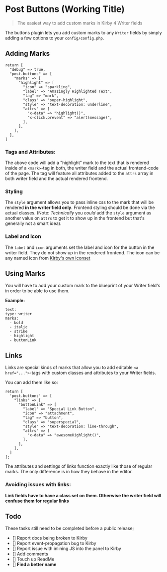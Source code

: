 # Post Buttons (Working Title)

> The easiest way to add custom marks in Kirby 4 Writer fields

The buttons plugin lets you add custom marks to any `Writer` fields by simply adding a few options to your `config/config.php`.

## Adding Marks

```config/config.php
return [
  "debug" => true,
  "post.buttons" => [
    "marks" => [
      "highlight" => [
        "icon" => "sparkling",
        "label" => "Amazingly Highlighted Text",
        "tag" => "mark",
        "class" => "super-highlight",
        "style" => "text-decoration: underline",
        "attrs" => [
          "x-data" => "highlight()",
          "x-click.prevent" => "alert(message)",
        ],
      ],
    ],
  ],
]
```

### Tags and Attributes:

The above code will add a "highlight" mark to the text that is rendered inside of a `<mark>`-tag in both, the writer field and the actual frontend-code of the page. The tag will feature all attributes added to the `attrs` array in both writer field and the actual rendered frontend.

### Styling

The `style` argument allows you to pass inline css to the mark that will be rendered **in the writer field only**. Frontend styling should be done via the actual classes. (Note: _Technically_ you _could_ add the `style` argument as another value on `attrs` to get it to show up in the frontend but that's generally not a smart idea).

### Label and Icon

The `label` and `icon` arguments set the label and icon for the button in the writer field. They do not show up in the rendered frontend. The icon can be any named icon from [Kirby's own iconset](https://getkirby.com/docs/reference/panel/icons)

## Using Marks

You will have to add your custom mark to the blueprint of your Writer field's in order to be able to use them.

**Example:**

```
text:
type: writer
marks:
  - bold
  - italic
  - strike
  - highlight
  - buttonLink
```

## Links

Links are special kinds of marks that allow you to add editable `<a href="...">`-tags with custom classes and attributes to your Writer fields.

You can add them like so:

```config/config.php
return [
  'post.buttons' => [
    "links" => [
      "buttonLink" => [
        "label" => "Special Link Button",
        "icon" => "attachment",
        "tag" => "button",
        "class" => "superspecial",
        "style" => "text-decoration: line-through",
        "attrs" => [
          "x-data" => "awesomeHighlight()",
        ],
      ],
    ],
  ]
];
```

The attributes and settings of links function exactly like those of regular marks. The only difference is in how they behave in the editor.

### Avoiding issues with links:

**Link fields have to have a class set on them. Otherwise the writer field will confuse them for regular links**

## Todo

These tasks still need to be completed before a public release;

- [] Report docs being broken to Kirby
- [] Report event-propagation bug to Kirby
- [] Report issue with inlining JS into the panel to Kirby
- [] Add comments
- [] Touch up ReadMe
- [] **Find a better name**
